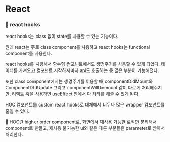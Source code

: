 # React

### 🔹 react hooks

react hooks는 class 없이 state를 사용할 수 있는 기능이다.

원래 react는 주로 class component를 사용하고 react hooks는 functional component를 사용한다.

react hooks를 사용해서 함수형 컴포넌트에서도 생명주기를 사용할 수 있게 되었다. 데이터를 가져오고 컴포넌트 시작하자마자 api도 호출하는 등 많은 부분이 가능해졌다.

또한 class component에서는 생명주기를 이용할 때 componentDidMount와 ComponentDIdUpdate 그리고 componentWillUnmount 같이 다르게 처리해주지만, 리액트 훅을 사용하면 useEffect 안에서 다 처리를 해줄 수 있게 된다.

HOC 컴포넌트를 custom react hooks로 대체해서 너무나 많은 wrapper 컴포넌트를 줄일 수 있다.

🔎 HOC란 higher order component로, 화면에서 재사용 가능한 로직만 분리해서 component로 만들고, 재사용 불가능한 ui와 같은 다른 부분들은 parameter로 받아서 처리한다.
